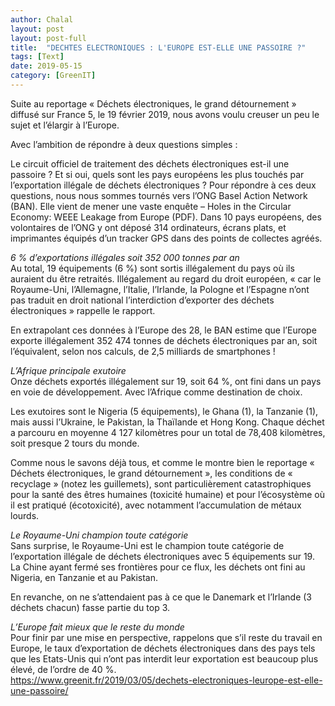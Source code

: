```yaml
---
author: Chalal
layout: post
layout: post-full
title:  "DECHTES ELECTRONIQUES : L'EUROPE EST-ELLE UNE PASSOIRE ?"
tags: [Text]
date: 2019-05-15
category: [GreenIT]
---
```


Suite au reportage « Déchets électroniques, le grand détournement » diffusé sur France 5, le 19 février 2019, nous avons voulu creuser un peu le sujet et l’élargir à l’Europe.

Avec l’ambition de répondre à deux questions simples :

Le circuit officiel de traitement des déchets électroniques est-il une passoire ?
Et si oui, quels sont les pays européens les plus touchés par l’exportation illégale de déchets électroniques ?
Pour répondre à ces deux questions, nous nous sommes tournés vers l’ONG Basel Action Network (BAN). Elle vient de mener une vaste enquête – Holes in the Circular Economy: WEEE Leakage from Europe (PDF). Dans 10 pays européens, des volontaires de l’ONG y ont déposé 314 ordinateurs, écrans plats, et imprimantes équipés d’un tracker GPS dans des points de collectes agréés.

*6 % d’exportations illégales soit 352 000 tonnes par an*
<br>
Au total, 19 équipements (6 %) sont sortis illégalement du pays où ils auraient du être retraités. Illégalement au regard du droit européen, « car le Royaume-Uni, l’Allemagne, l’Italie, l’Irlande, la Pologne et l’Espagne n’ont pas traduit en droit national l’interdiction d’exporter des déchets électroniques » rappelle le rapport.

En extrapolant ces données à l’Europe des 28, le BAN estime que l’Europe exporte illégalement 352 474 tonnes de déchets électroniques par an, soit l’équivalent, selon nos calculs, de 2,5 milliards de smartphones !

*L’Afrique principale exutoire*
<br>
Onze déchets exportés illégalement sur 19, soit 64 %, ont fini dans un pays en voie de développement. Avec l’Afrique comme destination de choix.

Les exutoires sont le Nigeria (5 équipements), le Ghana (1), la Tanzanie (1), mais aussi l’Ukraine, le Pakistan, la Thaïlande et Hong Kong. Chaque déchet a parcouru en moyenne 4 127 kilomètres pour un total de 78,408 kilomètres, soit presque 2 tours du monde.

Comme nous le savons déjà tous, et comme le montre bien le reportage « Déchets électroniques, le grand détournement », les conditions de « recyclage » (notez les guillemets), sont particulièrement catastrophiques pour la santé des êtres humaines (toxicité humaine) et pour l’écosystème où il est pratiqué (écotoxicité), avec notamment l’accumulation de métaux lourds.

*Le Royaume-Uni champion toute catégorie*
<br>
Sans surprise, le Royaume-Uni est le champion toute catégorie de l’exportation illégale de déchets électroniques avec 5 équipements sur 19. La Chine ayant fermé ses frontières pour ce flux, les déchets ont fini au Nigeria, en Tanzanie et au Pakistan.

En revanche, on ne s’attendaient pas à ce que le Danemark et l’Irlande (3 déchets chacun) fasse partie du top 3.

*L’Europe fait mieux que le reste du monde*
<br>
Pour finir par une mise en perspective, rappelons que s’il reste du travail en Europe, le taux d’exportation de déchets électroniques dans des pays tels que les Etats-Unis qui n’ont pas interdit leur exportation est beaucoup plus élevé, de l’ordre de 40 %.
<br>
https://www.greenit.fr/2019/03/05/dechets-electroniques-leurope-est-elle-une-passoire/
